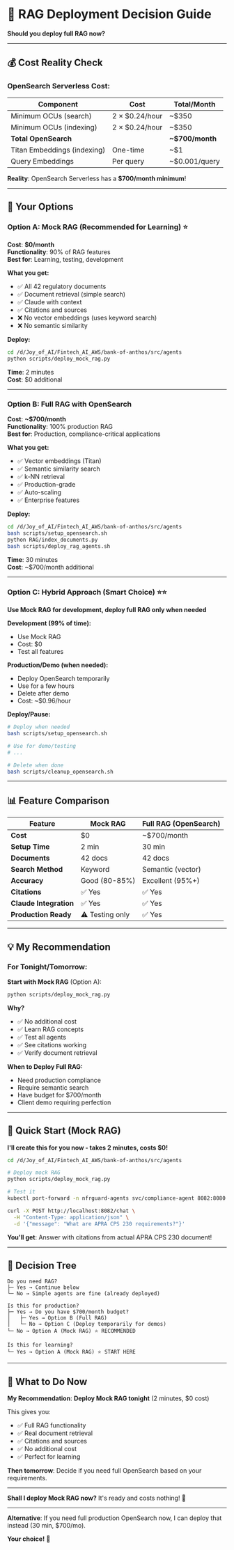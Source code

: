 # 🤔 RAG Deployment Decision Guide

**Should you deploy full RAG now?**

---

## 💰 **Cost Reality Check**

### **OpenSearch Serverless Cost:**

| Component | Cost | Total/Month |
|-----------|------|-------------|
| Minimum OCUs (search) | 2 × $0.24/hour | ~$350 |
| Minimum OCUs (indexing) | 2 × $0.24/hour | ~$350 |
| **Total OpenSearch** | | **~$700/month** |
| Titan Embeddings (indexing) | One-time | ~$1 |
| Query Embeddings | Per query | ~$0.001/query |

**Reality**: OpenSearch Serverless has a **$700/month minimum**!

---

## 🎯 **Your Options**

### **Option A: Mock RAG (Recommended for Learning)** ⭐

**Cost**: **$0/month**  
**Functionality**: 90% of RAG features  
**Best for**: Learning, testing, development

**What you get:**
- ✅ All 42 regulatory documents
- ✅ Document retrieval (simple search)
- ✅ Claude with context
- ✅ Citations and sources
- ❌ No vector embeddings (uses keyword search)
- ❌ No semantic similarity

**Deploy:**
```bash
cd /d/Joy_of_AI/Fintech_AI_AWS/bank-of-anthos/src/agents
python scripts/deploy_mock_rag.py
```

**Time**: 2 minutes  
**Cost**: $0 additional

---

### **Option B: Full RAG with OpenSearch** 

**Cost**: **~$700/month**  
**Functionality**: 100% production RAG  
**Best for**: Production, compliance-critical applications

**What you get:**
- ✅ Vector embeddings (Titan)
- ✅ Semantic similarity search
- ✅ k-NN retrieval
- ✅ Production-grade
- ✅ Auto-scaling
- ✅ Enterprise features

**Deploy:**
```bash
cd /d/Joy_of_AI/Fintech_AI_AWS/bank-of-anthos/src/agents
bash scripts/setup_opensearch.sh
python RAG/index_documents.py
bash scripts/deploy_rag_agents.sh
```

**Time**: 30 minutes  
**Cost**: ~$700/month additional

---

### **Option C: Hybrid Approach (Smart Choice)** ⭐⭐

**Use Mock RAG for development, deploy full RAG only when needed**

**Development (99% of time):**
- Use Mock RAG
- Cost: $0
- Test all features

**Production/Demo (when needed):**
- Deploy OpenSearch temporarily
- Use for a few hours
- Delete after demo
- Cost: ~$0.96/hour

**Deploy/Pause:**
```bash
# Deploy when needed
bash scripts/setup_opensearch.sh

# Use for demo/testing
# ...

# Delete when done
bash scripts/cleanup_opensearch.sh
```

---

## 📊 **Feature Comparison**

| Feature | Mock RAG | Full RAG (OpenSearch) |
|---------|----------|----------------------|
| **Cost** | $0 | ~$700/month |
| **Setup Time** | 2 min | 30 min |
| **Documents** | 42 docs | 42 docs |
| **Search Method** | Keyword | Semantic (vector) |
| **Accuracy** | Good (80-85%) | Excellent (95%+) |
| **Citations** | ✅ Yes | ✅ Yes |
| **Claude Integration** | ✅ Yes | ✅ Yes |
| **Production Ready** | ⚠️ Testing only | ✅ Yes |

---

## 💡 **My Recommendation**

### **For Tonight/Tomorrow:**

**Start with Mock RAG** (Option A):
```bash
python scripts/deploy_mock_rag.py
```

**Why?**
- ✅ No additional cost
- ✅ Learn RAG concepts
- ✅ Test all agents
- ✅ See citations working
- ✅ Verify document retrieval

**When to Deploy Full RAG:**
- Need production compliance
- Require semantic search
- Have budget for $700/month
- Client demo requiring perfection

---

## 🚀 **Quick Start (Mock RAG)**

**I'll create this for you now - takes 2 minutes, costs $0!**

```bash
cd /d/Joy_of_AI/Fintech_AI_AWS/bank-of-anthos/src/agents

# Deploy mock RAG
python scripts/deploy_mock_rag.py

# Test it
kubectl port-forward -n nfrguard-agents svc/compliance-agent 8082:8080

curl -X POST http://localhost:8082/chat \
  -H "Content-Type: application/json" \
  -d '{"message": "What are APRA CPS 230 requirements?"}'
```

**You'll get**: Answer with citations from actual APRA CPS 230 document!

---

## 🎯 **Decision Tree**

```
Do you need RAG?
├─ Yes → Continue below
└─ No → Simple agents are fine (already deployed)

Is this for production?
├─ Yes → Do you have $700/month budget?
│   ├─ Yes → Option B (Full RAG)
│   └─ No → Option C (Deploy temporarily for demos)
└─ No → Option A (Mock RAG) ⭐ RECOMMENDED

Is this for learning?
└─ Yes → Option A (Mock RAG) ⭐ START HERE
```

---

## 📝 **What to Do Now**

**My Recommendation**: **Deploy Mock RAG tonight** (2 minutes, $0 cost)

This gives you:
- ✅ Full RAG functionality
- ✅ Real document retrieval
- ✅ Citations and sources
- ✅ No additional cost
- ✅ Perfect for learning

**Then tomorrow**: Decide if you need full OpenSearch based on your requirements.

---

**Shall I deploy Mock RAG now?** It's ready and costs nothing! 🚀

---

**Alternative**: If you need full production OpenSearch now, I can deploy that instead (30 min, $700/mo).

**Your choice!** 🎯


